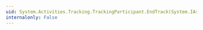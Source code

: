 ```yaml
---
uid: System.Activities.Tracking.TrackingParticipant.EndTrack(System.IAsyncResult)
internalonly: False
---
```

